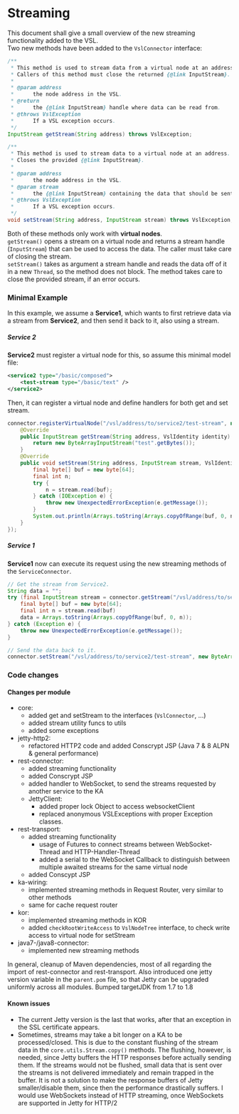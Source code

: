 # Streaming
This document shall give a small overview of the new streaming functionality added to the VSL.  
Two new methods have been added to the `VslConnector` interface:  
```java
/**
 * This method is used to stream data from a virtual node at an address.
 * Callers of this method must close the returned {@link InputStream}.
 *
 * @param address
 *      the node address in the VSL.
 * @return
 *      the {@link InputStream} handle where data can be read from.
 * @throws VslException
 *      If a VSL exception occurs.
 */
InputStream getStream(String address) throws VslException;

/**
 * This method is used to stream data to a virtual node at an address.
 * Closes the provided {@link InputStream}.
 *
 * @param address
 *      the node address in the VSL.
 * @param stream
 *      the {@link InputStream} containing the data that should be sent.
 * @throws VslException
 *      If a VSL exception occurs.
 */
void setStream(String address, InputStream stream) throws VslException;
```
Both of these methods only work with **virtual nodes**.  
`getStream()` opens a stream on a virtual node and returns a stream handle (`InputStream`) 
that can be used to access the data. The caller must take care of closing the stream.  
`setStream()` takes as argument a stream handle and reads the data off of it in a new `Thread`, so the method
does not block. The method takes care to close the provided stream, if an error occurs.

### Minimal Example
In this example, we assume a **Service1**, which wants to first retrieve data via a stream from **Service2**,
and then send it back to it, also using a stream.

##### Service 2
**Service2** must register a virtual node for this, so assume this minimal model file:
```xml
<service2 type="/basic/composed">
    <test-stream type="/basic/text" />
</service2>
```
Then, it can register a virtual node and define handlers for both get and set stream.  
```java
connector.registerVirtualNode("/vsl/address/to/service2/test-stream", new VirtualNodeAdapter() {
    @Override
    public InputStream getStream(String address, VslIdentity identity) throws VslException {
        return new ByteArrayInputStream("test".getBytes());
    }
    @Override
    public void setStream(String address, InputStream stream, VslIdentity identity) throws VslException {
        final byte[] buf = new byte[64];
        final int n;
        try {
            n = stream.read(buf);
        } catch (IOException e) {
            throw new UnexpectedErrorException(e.getMessage());
        }
        System.out.println(Arrays.toString(Arrays.copyOfRange(buf, 0, n)));
    }
});
```

##### Service 1
**Service1** now can execute its request using the new streaming methods of the `ServiceConnector`.
```java
// Get the stream from Service2.
String data = "";
try (final InputStream stream = connector.getStream("/vsl/address/to/service2/test-stream")) {
    final byte[] buf = new byte[64];
    final int n = stream.read(buf)
    data = Arrays.toString(Arrays.copyOfRange(buf, 0, n));
} catch (Exception e) {
    throw new UnexpectedErrorException(e.getMessage());
}

// Send the data back to it.
connector.setStream("/vsl/address/to/service2/test-stream", new ByteArrayInputStream(data.getBytes()));
```

### Code changes
#### Changes per module
- core: 
  - added get and setStream to the interfaces (`VslConnector`, ...)
  - added stream utility funcs to utils
  - added some exceptions
- jetty-http2:
  - refactored HTTP2 code and added Conscrypt JSP (Java 7 & 8 ALPN & general performance)
- rest-connector:
  - added streaming functionality
  - added Conscrypt JSP
  - added handler to WebSocket, to send the streams requested by another service to the KA
  - JettyClient:
    - added proper lock Object to access websocketClient
    - replaced anonymous VSLExceptions with proper Exception classes.
- rest-transport:
  - added streaming functionality
    - usage of Futures to connect streams between WebSocket-Thread and HTTP-Handler-Thread
    - added a serial to the WebSocket Callback to distinguish between multiple awaited streams for the same virtual node
  - added Conscypt JSP
- ka-wiring:
  - implemented streaming methods in Request Router, very similar to other methods
  - same for cache request router
- kor:
  - implemented streaming methods in KOR
  - added `checkRootWriteAccess` to `VslNodeTree` interface, to check write access to virtual node for setStream
- java7-/java8-connector:
  - implemented new streaming methods  

In general, cleanup of Maven dependencies, most of all regarding the import of rest-connector and rest-transport. Also introduced one jetty version variable in the `parent.pom` file, so that Jetty can be upgraded uniformly across all modules. Bumped targetJDK from 1.7 to 1.8

#### Known issues
- The current Jetty version is the last that works, after that an exception in the SSL certificate appears.
- Sometimes, streams may take a bit longer on a KA to be processed/closed. This is due to the constant flushing of the stream data in the `core.utils.Stream.copy()` methods.
  The flushing, however, is needed, since Jetty buffers the HTTP responses before actually sending them. If the streams would not be flushed, small data that is sent over the streams
  is not delivered immediately and remain trapped in the buffer. 
  It is not a solution to make the response buffers of Jetty smaller/disable them, since then the performance drastically suffers. I would use WebSockets instead of HTTP streaming,
  once WebSockets are supported in Jetty for HTTP/2
